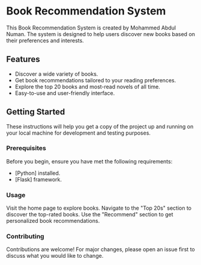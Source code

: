 # Book Recommendation System

This Book Recommendation System is created by Mohammed Abdul Numan. The system is designed to help users discover new books based on their preferences and interests.

## Features

- Discover a wide variety of books.
- Get book recommendations tailored to your reading preferences.
- Explore the top 20 books and most-read novels of all time.
- Easy-to-use and user-friendly interface.

## Getting Started

These instructions will help you get a copy of the project up and running on your local machine for development and testing purposes.

### Prerequisites

Before you begin, ensure you have met the following requirements:

- [Python] installed.
- [Flask] framework.
   
### Usage

Visit the home page to explore books.
Navigate to the "Top 20s" section to discover the top-rated books.
Use the "Recommend" section to get personalized book recommendations.

### Contributing

Contributions are welcome! For major changes, please open an issue first to discuss what you would like to change.
